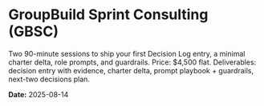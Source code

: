 <!-- status: stub; target: 150+ words -->
<!-- status: stub; target: 150+ words -->
<!-- status: stub; target: 150+ words -->
# GroupBuild Sprint Consulting (GBSC)

Two 90-minute sessions to ship your first Decision Log entry, a minimal charter delta, role prompts, and guardrails. Price: $4,500 flat. Deliverables: decision entry with evidence, charter delta, prompt playbook + guardrails, next-two decisions plan.

**Date:** 2025-08-14



